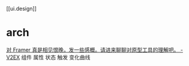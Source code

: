 [[ui.design]]
# arch
[对 Framer 真是相见恨晚，发一些感概。请进来聊聊对原型工具的理解吧。 - V2EX](https://v2ex.com/t/773541#reply26)
	组件 属性 状态 触发 变化曲线
